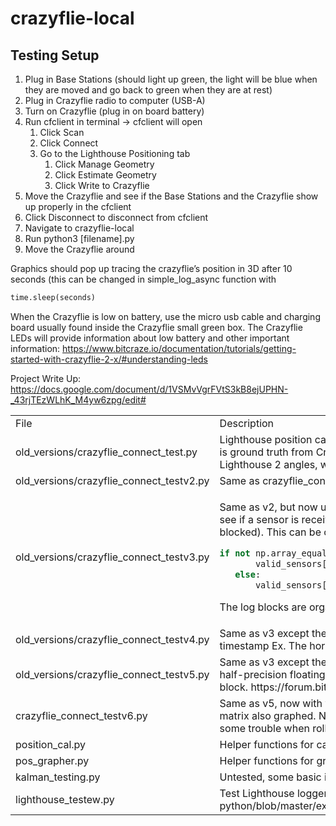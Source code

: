 # crazyflie-local
<table>
<tr>
<td>  File    </td> <td> Description </td>
</tr>
<tr>
<td> old_versions/crazyflie_connect_test.py </td>
<td>
Lighthouse position calculations from raw angles compared to logged xyz calculated by Crazyflie firmware. The orange line is ground truth from Crazyflie firmware and the blue line is our line generated from our position calculation algorithm. Uses Lighthouse 2 angles, which is not correct. Also only finds the position of one sensor.
</td>
</tr>
<td> old_versions/crazyflie_connect_testv2.py </td>
<td>
Same as crazyflie_connect_test.py except it uses Lighthouse 1 angles.
</td>
</tr>
<td> old_versions/crazyflie_connect_testv3.py </td>
<td>

Same as v2, but now uses all four sensors and takes the average position calculated from all four sensors. It also checks to see if a sensor is receiving valid data and only calculates position if all four sensors output valid data (All sensors are not blocked). This can be changed in 
```python
if not np.array_equal(pos,prev_pos[sensor_num]):
       valid_sensors[sensor_num] = 1
   else:
       valid_sensors[sensor_num] = 1 # set this to 0 if you want to ignore the sensor when invalid data is received
 ```
 The log blocks are organized by sensor (all four angles from one sensor come in on the same timestamp).
</td>
</tr>

<td> old_versions/crazyflie_connect_testv4.py </td>
<td>
Same as v3 except the log blocks are organized by angle (four same angles from all four sensors come in on the same timestamp Ex. The horizontal angle from Base Station 1). Does not take into account whether or not sensors are blocked.
</td>
</tr>

<td> old_versions/crazyflie_connect_testv5.py </td>
<td>
Same as v3 except there are only two log blocks: the first one is 12 angles from three sensors (0,1,2) in FP16, a two byte half-precision floating point (Each log block can send 27 bytes). So, the last sensor (3) is contained within another log block.
https://forum.bitcraze.io/viewtopic.php?p=21869&hilit=log+angles#p21869
</td>
</tr>

<td> crazyflie_connect_testv6.py </td>
<td>
Same as v5, now with yaw pitch roll from both the stabilizer (gyro) and our own lighthouse angles graphed and orientation matrix also graphed. Notes: The yaw and pitch measurements match up pretty well, but our roll measurements seem to have some trouble when rolling too far away from the lighthouse (facing the opposite direction), which is expected.
</td>
</tr>

<td> position_cal.py </td>
<td>
Helper functions for calculating the position and orientation from the raw sweep angles.
</tr>

<td> pos_grapher.py </td>
<td>
Helper functions for graphing lines in 3d for the position graphs and the 3d orientation matrix.
</td>
</tr>

<td> kalman_testing.py </td>
<td>
Untested, some basic incomplete starter code for future Extended Kalman Filter testing.
</tr>


<td> lighthouse_testew.py </td>
<td>
Test Lighthouse logger from https://github.com/bitcraze/crazyflie-lib-python/blob/master/examples/lighthouse/multi_bs_geometry_estimation.py, runs estimate geometry for the Lighthouses.
</td>
</tr>

## Testing Setup
1. Plug in Base Stations (should light up green, the light will be blue when they are moved and go back to green when they are at rest)
2. Plug in Crazyflie radio to computer (USB-A)
3. Turn on Crazyflie (plug in on board battery)
4. Run cfclient in terminal -> cfclient will open
    1. Click Scan
    2. Click Connect
    3. Go to the Lighthouse Positioning tab
        1. Click Manage Geometry
        2. Click Estimate Geometry
        3. Click Write to Crazyflie
5. Move the Crazyflie and see if the Base Stations and the Crazyflie show up properly in the cfclient
6. Click Disconnect to disconnect from cfclient
7. Navigate to crazyflie-local
8. Run python3 [filename].py
9. Move the Crazyflie around

Graphics should pop up tracing the crazyflie’s position in 3D after 10 seconds (this can be changed in simple_log_async function with 
```python
time.sleep(seconds)
```

When the Crazyflie is low on battery, use the micro usb cable and charging board usually found inside the Crazyflie small green box. 
The Crazyflie LEDs will provide information about low battery and other important information: https://www.bitcraze.io/documentation/tutorials/getting-started-with-crazyflie-2-x/#understanding-leds

Project Write Up: https://docs.google.com/document/d/1VSMvVgrFVtS3kB8ejUPHN-_43rjTEzWLhK_M4yw6zpg/edit#
